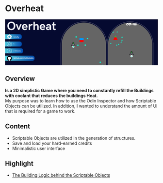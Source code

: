 # Overheat
![Tactical Banner](ReadMe/TacticalBanner.png)

## Overview
**Is a 2D simplistic Game where you need to constantly refill the Buildings with coolant that reduces the buildings Heat.**
<br>
My purpose was to learn how to use the Odin Inspector and how Scriptable Objects can be utilized. In addition, I wanted to understand the amount of UI that is required for a game to work.
## Content
- Scriptable Objects are utilized in the generation of structures.
- Save and load your hard-earned credits
- Minimalistic user interface 
## Highlight
- [The Building Logic behind the Scriptable Objects](https://github.com/xXAstolXx/Tactical/blob/main/Assets/Scripts/Building.cs)
